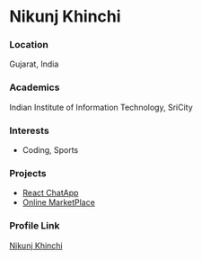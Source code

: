 # Nikunj Khinchi

### Location

Gujarat, India

### Academics

Indian Institute of Information Technology, SriCity

### Interests

- Coding, Sports

### Projects

- [React ChatApp](https://github.com/Nikunj-Khinchi/React_ChatApp)
- [Online MarketPlace](https://github.com/Nikunj-Khinchi/Online-MarketPlace)

### Profile Link

[Nikunj Khinchi](https://github.com/Nikunj-Khinchi)
